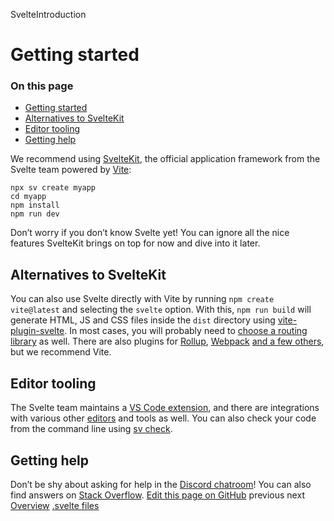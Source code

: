 SvelteIntroduction

# Getting started

### On this page

- [Getting started](https://svelte.dev/docs/svelte/</docs/svelte/getting-started>)
- [Alternatives to SvelteKit](https://svelte.dev/docs/svelte/<#Alternatives-to-SvelteKit>)
- [Editor tooling](https://svelte.dev/docs/svelte/<#Editor-tooling>)
- [Getting help](https://svelte.dev/docs/svelte/<#Getting-help>)

We recommend using [SvelteKit](https://svelte.dev/docs/svelte/<../kit>), the official application framework from the Svelte team powered by [Vite](https://svelte.dev/docs/svelte/<https:/vite.dev/>):

```
npx sv create myapp
cd myapp
npm install
npm run dev
```

Don’t worry if you don’t know Svelte yet! You can ignore all the nice features SvelteKit brings on top for now and dive into it later.

## Alternatives to SvelteKit[](https://svelte.dev/docs/svelte/<#Alternatives-to-SvelteKit>)

You can also use Svelte directly with Vite by running `npm create vite@latest` and selecting the `svelte` option. With this, `npm run build` will generate HTML, JS and CSS files inside the `dist` directory using [vite-plugin-svelte](https://svelte.dev/docs/svelte/<https:/github.com/sveltejs/vite-plugin-svelte>). In most cases, you will probably need to [choose a routing library](https://svelte.dev/docs/svelte/<faq#Is-there-a-router>) as well.
There are also plugins for [Rollup](https://svelte.dev/docs/svelte/<https:/github.com/sveltejs/rollup-plugin-svelte>), [Webpack](https://svelte.dev/docs/svelte/<https:/github.com/sveltejs/svelte-loader>) [and a few others](https://svelte.dev/docs/svelte/<https:/sveltesociety.dev/packages?category=build-plugins>), but we recommend Vite.

## Editor tooling[](https://svelte.dev/docs/svelte/<#Editor-tooling>)

The Svelte team maintains a [VS Code extension](https://svelte.dev/docs/svelte/<https:/marketplace.visualstudio.com/items?itemName=svelte.svelte-vscode>), and there are integrations with various other [editors](https://svelte.dev/docs/svelte/<https:/sveltesociety.dev/resources#editor-support>) and tools as well.
You can also check your code from the command line using [sv check](https://svelte.dev/docs/svelte/<https:/github.com/sveltejs/cli>).

## Getting help[](https://svelte.dev/docs/svelte/<#Getting-help>)

Don’t be shy about asking for help in the [Discord chatroom](https://svelte.dev/docs/svelte/</chat>)! You can also find answers on [Stack Overflow](https://svelte.dev/docs/svelte/<https:/stackoverflow.com/questions/tagged/svelte>).
[ Edit this page on GitHub](https://svelte.dev/docs/svelte/<https:/github.com/sveltejs/svelte/edit/main/documentation/docs/01-introduction/02-getting-started.md>)
previous next
[Overview](https://svelte.dev/docs/svelte/</docs/svelte/overview>) [.svelte files](https://svelte.dev/docs/svelte/</docs/svelte/svelte-files>)
